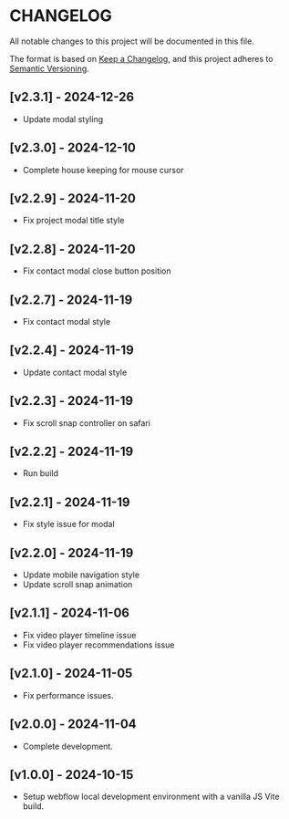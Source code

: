 # CHANGELOG

All notable changes to this project will be documented in this file.

The format is based on [Keep a Changelog](https://keepachangelog.com/en/1.0.0/), and this project adheres to [Semantic Versioning](https://semver.org/spec/v2.0.0.html).

## [v2.3.1] - 2024-12-26
- Update modal styling

## [v2.3.0] - 2024-12-10
- Complete house keeping for mouse cursor

## [v2.2.9] - 2024-11-20
- Fix project modal title style

## [v2.2.8] - 2024-11-20
- Fix contact modal close button position

## [v2.2.7] - 2024-11-19
- Fix contact modal style

## [v2.2.4] - 2024-11-19
- Update contact modal style

## [v2.2.3] - 2024-11-19
- Fix scroll snap controller on safari

## [v2.2.2] - 2024-11-19
- Run build

## [v2.2.1] - 2024-11-19
- Fix style issue for modal

## [v2.2.0] - 2024-11-19
- Update mobile navigation style
- Update scroll snap animation

## [v2.1.1] - 2024-11-06
- Fix video player timeline issue
- Fix video player recommendations issue

## [v2.1.0] - 2024-11-05
- Fix performance issues.

## [v2.0.0] - 2024-11-04
- Complete development.

## [v1.0.0] - 2024-10-15
- Setup webflow local development environment with a vanilla JS Vite build.